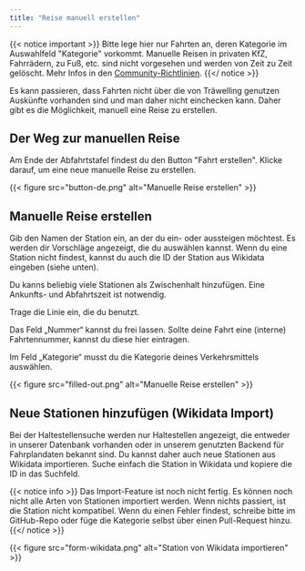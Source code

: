 ```yaml
---
title: "Reise manuell erstellen"
---
```


{{< notice important >}}
Bitte lege hier nur Fahrten an, deren Kategorie im Auswahlfeld "Kategorie" vorkommt.
Manuelle Reisen in privaten KfZ, Fahrrädern, zu Fuß, etc. sind nicht vorgesehen und werden von Zeit zu Zeit gelöscht.
Mehr Infos in den [Community-Richtlinien](/guidelines/).
{{</ notice >}}

Es kann passieren, dass Fahrten nicht über die von Träwelling genutzen Auskünfte vorhanden sind und man daher nicht einchecken kann.
Daher gibt es die Möglichkeit, manuell eine Reise zu erstellen.

## Der Weg zur manuellen Reise
Am Ende der Abfahrtstafel findest du den Button "Fahrt erstellen".
Klicke darauf, um eine neue manuelle Reise zu erstellen.

{{< figure src="button-de.png" alt="Manuelle Reise erstellen" >}}

## Manuelle Reise erstellen
Gib den Namen der Station ein, an der du ein- oder aussteigen möchtest.
Es werden dir Vorschläge angezeigt, die du auswählen kannst.
Wenn du eine Station nicht findest, kannst du auch die ID der Station aus Wikidata eingeben (siehe unten).

Du kanns beliebig viele Stationen als Zwischenhalt hinzufügen.
Eine Ankunfts- und Abfahrtszeit ist notwendig.

Trage die Linie ein, die du benutzt.

Das Feld „Nummer“ kannst du frei lassen.
Sollte deine Fahrt eine (interne) Fahrtennummer, kannst du diese hier eintragen.

Im Feld „Kategorie“ musst du die Kategorie deines Verkehrsmittels auswählen.

{{< figure src="filled-out.png" alt="Manuelle Reise erstellen" >}}

## Neue Stationen hinzufügen (Wikidata Import)

Bei der Haltestellensuche werden nur Haltestellen angezeigt, die entweder in unserer Datenbank vorhanden oder in unserem genutzten Backend für Fahrplandaten bekannt sind.
Du kannst daher auch neue Stationen aus Wikidata importieren.
Suche einfach die Station in Wikidata und kopiere die ID in das Suchfeld.

{{< notice info >}}
Das Import-Feature ist noch nicht fertig.
Es können noch nicht alle Arten von Stationen importiert werden.
Wenn nichts passiert, ist die Station nicht kompatibel.
Wenn du einen Fehler findest, schreibe bitte im GitHub-Repo oder füge die Kategorie selbst über einen Pull-Request hinzu.
{{</ notice >}}

{{< figure src="form-wikidata.png" alt="Station von Wikidata importieren" >}}

